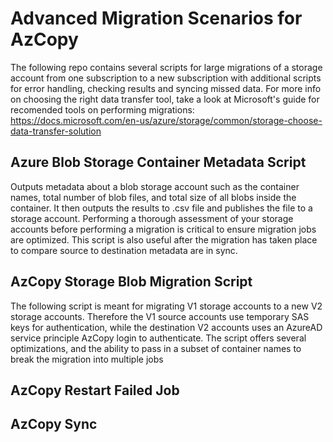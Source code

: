 # Advanced Migration Scenarios for AzCopy
The following repo contains several scripts for large migrations of a storage account from one subscription to a new subscription with additional scripts for error handling, checking results and syncing missed data. For more info on choosing the right data transfer tool, take a look at Microsoft's guide for recomended tools on performing migrations: https://docs.microsoft.com/en-us/azure/storage/common/storage-choose-data-transfer-solution

## Azure Blob Storage Container Metadata Script
Outputs metadata about a blob storage account such as the container names, total number of blob files, and total size of all blobs inside the container. It then outputs the results to .csv file and publishes the file to a storage account. Performing a thorough assessment of your storage accounts before performing a migration is critical to ensure migration jobs are optimized. This script is also useful after the migration has taken place to compare source to destination metadata are in sync.

## AzCopy Storage Blob Migration Script
The following script is meant for migrating V1 storage accounts to a new V2 storage accounts. Therefore the V1 source accounts use temporary SAS keys for authentication, while the destination V2 accounts uses an AzureAD service principle AzCopy login to authenticate. The script offers several optimizations, and the ability to pass in a subset of container names to break the migration into multiple jobs

## AzCopy Restart Failed Job

## AzCopy Sync

